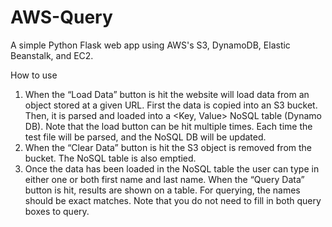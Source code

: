 # AWS-Query
A simple Python Flask web app using AWS's S3, DynamoDB, Elastic Beanstalk, and EC2.

How to use
1.	When the “Load Data” button is hit the website will load data from an object stored at a given URL. First the data is copied into an S3 bucket. Then, it is parsed and loaded into a <Key, Value> NoSQL table (Dynamo DB). Note that the load button can be hit multiple times. Each time the test file will be parsed, and the NoSQL DB will be updated.
2.	When the “Clear Data” button is hit the S3 object is removed from the bucket. The NoSQL table is also emptied.
3.	Once the data has been loaded in the NoSQL table the user can type in either one or both first name and last name. When the “Query Data” button is hit, results are shown on a table. For querying, the names should be exact matches. Note that you do not need to fill in both query boxes to query.
